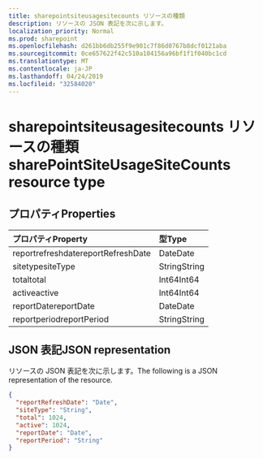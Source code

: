 ```yaml
---
title: sharepointsiteusagesitecounts リソースの種類
description: リソースの JSON 表記を次に示します。
localization_priority: Normal
ms.prod: sharepoint
ms.openlocfilehash: d261bb6db255f9e901c7f86d0767b8dcf0121aba
ms.sourcegitcommit: 0ce657622f42c510a104156a96bf1f1f040bc1cd
ms.translationtype: MT
ms.contentlocale: ja-JP
ms.lasthandoff: 04/24/2019
ms.locfileid: "32584020"
---
```

# <a name="sharepointsiteusagesitecounts-resource-type"></a><span data-ttu-id="1a3a3-103">sharepointsiteusagesitecounts リソースの種類</span><span class="sxs-lookup"><span data-stu-id="1a3a3-103">sharePointSiteUsageSiteCounts resource type</span></span>

## <a name="properties"></a><span data-ttu-id="1a3a3-104">プロパティ</span><span class="sxs-lookup"><span data-stu-id="1a3a3-104">Properties</span></span>

| <span data-ttu-id="1a3a3-105">プロパティ</span><span class="sxs-lookup"><span data-stu-id="1a3a3-105">Property</span></span>          | <span data-ttu-id="1a3a3-106">型</span><span class="sxs-lookup"><span data-stu-id="1a3a3-106">Type</span></span>   |
| :---------------- | :----- |
| <span data-ttu-id="1a3a3-107">reportrefreshdate</span><span class="sxs-lookup"><span data-stu-id="1a3a3-107">reportRefreshDate</span></span> | <span data-ttu-id="1a3a3-108">Date</span><span class="sxs-lookup"><span data-stu-id="1a3a3-108">Date</span></span>   |
| <span data-ttu-id="1a3a3-109">sitetype</span><span class="sxs-lookup"><span data-stu-id="1a3a3-109">siteType</span></span>          | <span data-ttu-id="1a3a3-110">String</span><span class="sxs-lookup"><span data-stu-id="1a3a3-110">String</span></span> |
| <span data-ttu-id="1a3a3-111">total</span><span class="sxs-lookup"><span data-stu-id="1a3a3-111">total</span></span>             | <span data-ttu-id="1a3a3-112">Int64</span><span class="sxs-lookup"><span data-stu-id="1a3a3-112">Int64</span></span>  |
| <span data-ttu-id="1a3a3-113">active</span><span class="sxs-lookup"><span data-stu-id="1a3a3-113">active</span></span>            | <span data-ttu-id="1a3a3-114">Int64</span><span class="sxs-lookup"><span data-stu-id="1a3a3-114">Int64</span></span>  |
| <span data-ttu-id="1a3a3-115">reportDate</span><span class="sxs-lookup"><span data-stu-id="1a3a3-115">reportDate</span></span>        | <span data-ttu-id="1a3a3-116">Date</span><span class="sxs-lookup"><span data-stu-id="1a3a3-116">Date</span></span>   |
| <span data-ttu-id="1a3a3-117">reportperiod</span><span class="sxs-lookup"><span data-stu-id="1a3a3-117">reportPeriod</span></span>      | <span data-ttu-id="1a3a3-118">String</span><span class="sxs-lookup"><span data-stu-id="1a3a3-118">String</span></span> |

## <a name="json-representation"></a><span data-ttu-id="1a3a3-119">JSON 表記</span><span class="sxs-lookup"><span data-stu-id="1a3a3-119">JSON representation</span></span>

<span data-ttu-id="1a3a3-120">リソースの JSON 表記を次に示します。</span><span class="sxs-lookup"><span data-stu-id="1a3a3-120">The following is a JSON representation of the resource.</span></span>

<!-- {
  "blockType": "resource",
  "@odata.type": "microsoft.graph.sharePointSiteUsageSiteCounts"
} -->

```json
{
  "reportRefreshDate": "Date", 
  "siteType": "String", 
  "total": 1024, 
  "active": 1024, 
  "reportDate": "Date", 
  "reportPeriod": "String"
}
```
